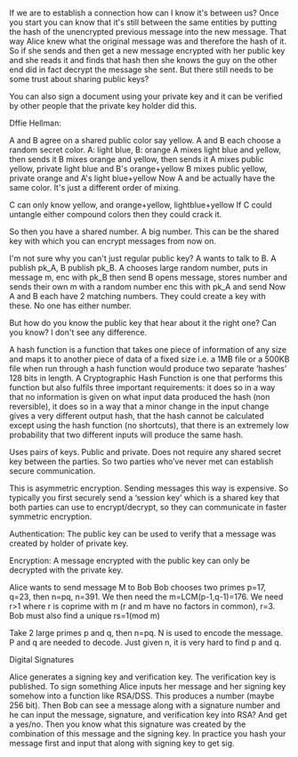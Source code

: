 If we are to establish a connection how can I know it's between us? Once you start you can know that it's still between the same entities by putting the hash of the unencrypted previous message into the new message. That way Alice knew what the original message was and therefore the hash of it. So if she sends and then get a new message encrypted with her public key and she reads it and finds that hash then she knows the guy on the other end did in fact decrypt the message she sent. But there still needs to be some trust about sharing public keys? 

You can also sign a document using your private key and it can be verified by other people that the private key holder did this.

Dffie Hellman:

A and B agree on a shared public color say yellow.
A and B each choose a random secret color. A: light blue, B: orange
A mixes light blue and yellow, then sends it
B mixes orange and yellow, then sends it
A mixes public yellow, private light blue and B's orange+yellow
B mixes public yellow, private orange and A's light blue+yellow
Now A and be actually have the same color. It's just a different order of mixing.

C can only know yellow, and orange+yellow, lightblue+yellow
If C could untangle either compound colors then they could crack it.

So then you have a shared number. A big number. This can be the shared key with which you can encrypt messages from now on.

I'm not sure why you can't just regular public key? A wants to talk to B.
A publish pk_A, B publish pk_B. 
A chooses large random number, puts in message m, enc with pk_B then send
B opens message, stores number and sends their own m with a random number
enc this with pk_A and send
Now A and B each have 2 matching numbers. They could create a key with these.
No one has either number.

But how do you know the public key that hear about it the right one? Can you know?
I don't see any difference. 

A hash function is a function that takes one piece of information of any size and maps it to another piece of data of a fixed size i.e. a 1MB file or a 500KB file when run through a hash function would produce two separate ‘hashes’ 128 bits in length. A Cryptographic Hash Function is one that performs this function but also fulfils three important requirements: it does so in a way that no information is given on what input data produced the hash (non reversible), it does so in a way that a minor change in the input change gives a very different output hash, that the hash cannot be calculated except using the hash function (no shortcuts), that there is an extremely low probability that two different inputs will produce the same hash.

Uses pairs of keys. Public and private. Does not require any shared secret key between the parties. So two parties who’ve never met can establish secure communication.

This is asymmetric encryption. Sending messages this way is expensive. So typically you first securely send a ‘session key’ which is a shared key that both parties can use to encrypt/decrypt, so they can communicate in faster symmetric encryption. 

Authentication: The public key can be used to verify that a message was created by holder of private key. 

Encryption: A message encrypted with the public key can only be decrypted with the private key. 

Alice wants to send message M to Bob
Bob chooses two primes p=17, q=23, then n=pq, n=391. 
We then need the m=LCM(p-1,q-1)=176.
We need r>1 where r is coprime with m (r and m have no factors in common), r=3.
Bob must also find a unique rs=1(mod m) 

Take 2 large primes p and q, then n=pq. N is used to encode the message. P and q are needed to decode. Just given n, it is very hard to find p and q. 

Digital Signatures

Alice generates a signing key and verification key. The verification key is published. To sign something Alice inputs her message and her signing key somehow into a function like RSA/DSS. This produces a number (maybe 256 bit).
Then Bob can see a message along with a signature number and he can input the message, signature, and verification key into RSA? And get a yes/no. Then you know what this signature was created by the combination of this message and the signing key.
In practice you hash your message first and input that along with signing key to get sig.


